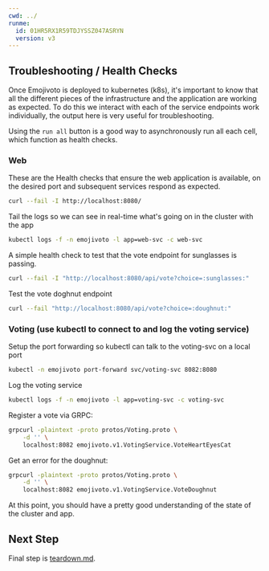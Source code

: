 ```yaml
---
cwd: ../
runme:
  id: 01HR5RX1R59TDJYSSZ047ASRYN
  version: v3
---
```


## Troubleshooting / Health Checks

Once Emojivoto is deployed to kubernetes (k8s), it's important to know that all
the different pieces of the infrastructure and the application are working as
expected. To do this we interact with each of the service endpoints work
individually, the output here is very useful for troubleshooting.

Using the `run all` button is a good way to asynchronously run all each cell,
which function as health checks.

### Web

These are the Health checks that ensure the web application is available, on the
desired port and subsequent services respond as expected.

```sh {"id":"01HR5T19JXBE5V16A8F4R5H33R","interpreter":"","name":"curl-webapp"}
curl --fail -I http://localhost:8080/
```

Tail the logs so we can see in real-time what's going on in the cluster with the
app

```sh {"background":"true","id":"01HR5T425DSYRGSV8D3EGQGJZ2","name":"tail-web-logs"}
kubectl logs -f -n emojivoto -l app=web-svc -c web-svc
```

A simple health check to test that the vote endpoint for sunglasses is passing.

```sh {"id":"01HR5T21PCHPNQPHW6GDVZS814","name":"web-vote-sunglasses"}
curl --fail -I "http://localhost:8080/api/vote?choice=:sunglasses:"
```

Test the vote doghnut endpoint

```sh {"id":"01HR5T60PHB4V6ABF2PTFFAN56","name":"web-vote-doughnut"}
curl --fail "http://localhost:8080/api/vote?choice=:doughnut:"
```

### Voting (use kubectl to connect to and log the voting service)

Setup the port forwarding so kubectl can talk to the voting-svc on a local port

```sh {"background":"true","id":"01HR5RYSG37A85T3ZX5EW14PDS","name":"forward-voting-svc"}
kubectl -n emojivoto port-forward svc/voting-svc 8082:8080
```

Log the voting service

```sh {"background":"true","id":"01HR5SH5DKNGD4T6JTVJVMRAC5","name":"tail-voting-logs"}
kubectl logs -f -n emojivoto -l app=voting-svc -c voting-svc
```

Register a vote via GRPC:

```sh {"id":"01HR5S705QYYA7D722QJNR8BCE"}
grpcurl -plaintext -proto protos/Voting.proto \
    -d '' \
    localhost:8082 emojivoto.v1.VotingService.VoteHeartEyesCat
```

Get an error for the doughnut:

```sh {"id":"01HR5T9P437CTT7ERT9XDQ60KY"}
grpcurl -plaintext -proto protos/Voting.proto \
    -d '' \
    localhost:8082 emojivoto.v1.VotingService.VoteDoughnut
```

At this point, you should have a pretty good understanding of the state of the
cluster and app.

## Next Step

Final step is [teardown.md](teardown.md).
